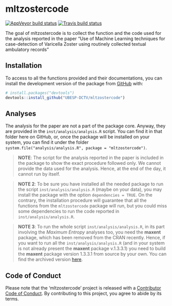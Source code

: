 
<!-- README.md is generated from README.Rmd. Please edit that file -->

# mltzostercode

<!-- badges: start -->

[![AppVeyor build
status](https://ci.appveyor.com/api/projects/status/github/UBESP-DCTV/mltzostercode?branch=master&svg=true)](https://ci.appveyor.com/project/CorradoLanera/mltzostercode)
[![Travis build
status](https://travis-ci.org/UBESP-DCTV/mltzostercode.svg?branch=master)](https://travis-ci.org/UBESP-DCTV/mltzostercode)
<!-- badges: end -->

The goal of mltzostercode is to collect the function and the code used
for the analysis reported in the paper “Use of Machine Learning
techniques for case-detection of Varicella Zoster using routinely
collected textual ambulatory records”

## Installation

To access to all the functions provided and their documentations, you
can install the development version of the package from
[GitHub](https://github.com/) with:

``` r
# install.packages("devtools")
devtools::install_github("UBESP-DCTV/mltzostercode")
```

## Analyses

The analysis for the paper are not a part of the package core. Anyway,
they are provided in the `inst/analysis/analysis.R` script. You can find
it in that folder here on GitHub, or, once the package will be installed
on your system, you can find it under the folder
`system.file("analysis/analysis.R", package = "mltzostercode")`.

> **NOTE**: The script for the analysis reported in the paper is
> included in the package to show the exact procedure followed only. We
> cannot provide the data used for the analysis. Hence, at the end of
> the day, it cannot run by itself.

> **NOTE 2**: To be sure you have installed all the needed package to
> run the script `inst/analysis/analysis.R` (maybe on your data), you
> may install the package with the option `dependencies = TRUE`. On the
> contrary, the installation procedure will guarantee that all the
> functions from the `mltzostercode` package will run, but you could
> miss some dependencies to run the code reported in
> `inst/analysis/analysis.R`.

> **NOTE 3**: To run the whole script `inst/analysis/analysis.R`, in its
> part involving the *Maximum Entropy* analyses too, you need the
> **maxent** package, which has been removed from the CRAN recently.
> Hence, if you want to run all the `inst/analysis/analysis.R` (and in
> your system is not already present the **maxent** package v.1.3.3.1)
> you need to build the **maxent** package version 1.3.3.1 from source
> by your own. You can find the archived version
> [here](https://cran.r-project.org/src/contrib/Archive/maxent/).

## Code of Conduct

Please note that the ‘mltzostercode’ project is released with a
[Contributor Code of Conduct](.github/CODE_OF_CONDUCT.md). By
contributing to this project, you agree to abide by its terms.
